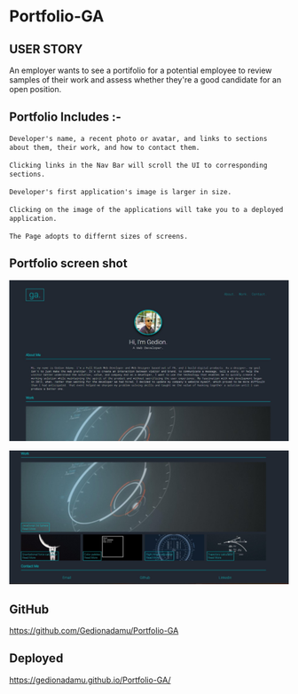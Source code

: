 # Portfolio-GA

## USER STORY

An employer wants to see a portifolio for a potential employee to review samples of their work and assess whether they're a good candidate for an open position.



## Portfolio Includes :-

```
Developer's name, a recent photo or avatar, and links to sections about them, their work, and how to contact them.
 
Clicking links in the Nav Bar will scroll the UI to corresponding sections.

Developer's first application's image is larger in size.

Clicking on the image of the applications will take you to a deployed application. 

The Page adopts to differnt sizes of screens. 

```

## Portfolio screen shot

![screenshot_1](./assets/images/Screenshot%20%201.jpg)

![screenshot_1](./assets/images/Screenshot%20%202.jpg)

## GitHub

https://github.com/Gedionadamu/Portfolio-GA

## Deployed

https://gedionadamu.github.io/Portfolio-GA/
